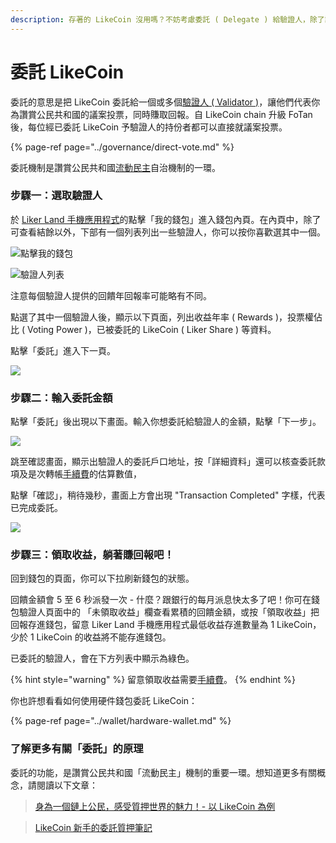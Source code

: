 ```yaml
---
description: 存著的 LikeCoin 沒用嗎？不妨考慮委託 ( Delegate ) 給驗證人，除了讓驗證人代表你對社群議案投票以外，也能同時賺取回報
---
```


# 委託 LikeCoin

委託的意思是把 LikeCoin 委託給一個或多個[驗證人 \( Validator \)](https://docs.like.co/v/zh/guides/governance/what-is-a-validator)，讓他們代表你為讚賞公民共和國的議案投票，同時賺取回報。自 LikeCoin chain 升級 FoTan 後，每位經已委託 LikeCoin 予驗證人的持份者都可以直接就議案投票。

{% page-ref page="../governance/direct-vote.md" %}

委託機制是讚賞公民共和國[流動民主](https://docs.like.co/v/zh/guides/governance/liquid-democracy)自治機制的一環。

### 步驟一：選取驗證人

於 [Liker Land 手機應用程式](https://liker.land/getapp)的點擊「我的錢包」進入錢包內頁。在內頁中，除了可查看結餘以外，下部有一個列表列出一些驗證人，你可以按你喜歡選其中一個。

![&#x9EDE;&#x64CA;&#x6211;&#x7684;&#x9322;&#x5305;](../../.gitbook/assets/delegate-4.png)

![&#x9A57;&#x8B49;&#x4EBA;&#x5217;&#x8868;](../../.gitbook/assets/delegate-5.png)

注意每個驗證人提供的回饋年回報率可能略有不同。

點選了其中一個驗證人後，顯示以下頁面，列出收益年率 \( Rewards \)，投票權佔比 \( Voting Power \)，已被委託的 LikeCoin \( Liker Share \) 等資料。

點擊「委託」進入下一頁。

![](../../.gitbook/assets/delegate-1.png)

### 步驟二：輸入委託金額

點擊「委託」後出現以下畫面。輸入你想委託給驗證人的金額，點擊「下一步」。

![](../../.gitbook/assets/delegate-2.png)

跳至確認畫面，顯示出驗證人的委託戶口地址，按「詳細資料」還可以核查委託款項及是次轉帳[手續費](https://docs.like.co/v/zh/guides/wallet/transaction-fee)的估算數值，

點擊「確認」，稍待幾秒，畫面上方會出現 "Transaction Completed" 字樣，代表已完成委託。

![](../../.gitbook/assets/delegate-3.png)

### 步驟三：領取收益，躺著賺回報吧！

回到錢包的頁面，你可以下拉刷新錢包的狀態。

回饋金額會 5 至 6 秒派發一次 - 什麼？跟銀行的每月派息快太多了吧！你可在錢包驗證人頁面中的 「未領取收益」欄查看累積的回饋金額，或按「領取收益」把回報存進錢包，留意 Liker Land 手機應用程式最低收益存進數量為 1 LikeCoin，少於 1 LikeCoin 的收益將不能存進錢包。

已委託的驗證人，會在下方列表中顯示為綠色。

{% hint style="warning" %}
留意領取收益需要[手續費](https://docs.like.co/v/zh/guides/wallet/transaction-fee)。
{% endhint %}

你也許想看看如何使用硬件錢包委託 LikeCoin：

{% page-ref page="../wallet/hardware-wallet.md" %}

### 了解更多有關「委託」的原理

委託的功能，是讚賞公民共和國「流動民主」機制的重要一環。想知道更多有關概念，請閱讀以下文章：

> [身為一個鏈上公民，感受質押世界的魅力！- 以 LikeCoin 為例](https://matters.news/@dablog/%E8%BA%AB%E7%82%BA%E4%B8%80%E5%80%8B%E9%8F%88%E4%B8%8A%E5%85%AC%E6%B0%91-%E6%84%9F%E5%8F%97%E8%B3%AA%E6%8A%BC%E4%B8%96%E7%95%8C%E7%9A%84%E9%AD%85%E5%8A%9B-%E4%BB%A5-like-coin-%E7%82%BA%E4%BE%8B-zdpuB1ePtb7TNzYpbfkdhNmf8REKkQxNX5MgRRir1BG6pWVts)

> [LikeCoin 新手的委託質押筆記](https://matters.news/@huanlin/like-coin-%E6%96%B0%E6%89%8B%E7%9A%84%E5%A7%94%E8%A8%97%E8%B3%AA%E6%8A%BC%E7%AD%86%E8%A8%98-bafyreifhicuom74neq4sojpkta6thdsia3y4zf7dmolgajvgph4c3usx5u)

